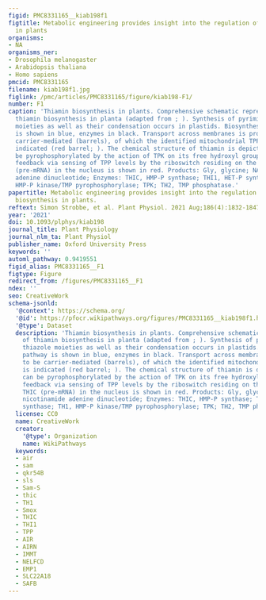 ```yaml
---
figid: PMC8331165__kiab198f1
figtitle: Metabolic engineering provides insight into the regulation of thiamin biosynthesis
  in plants
organisms:
- NA
organisms_ner:
- Drosophila melanogaster
- Arabidopsis thaliana
- Homo sapiens
pmcid: PMC8331165
filename: kiab198f1.jpg
figlink: /pmc/articles/PMC8331165/figure/kiab198-F1/
number: F1
caption: 'Thiamin biosynthesis in plants. Comprehensive schematic representation of
  thiamin biosynthesis in planta (adapted from ; ). Synthesis of pyrimidine and thiazole
  moieties as well as their condensation occurs in plastids. Biosynthesis pathway
  is shown in blue, enzymes in black. Transport across membranes is proposed to be
  carrier-mediated (barrels), of which the identified mitochondrial TPP carrier is
  indicated (red barrel; ). The chemical structure of thiamin is depicted, which can
  be pyrophosphorylated by the action of TPK on its free hydroxyl group. End-product
  feedback via sensing of TPP levels by the riboswitch residing on the 3′-UTR of THIC
  (pre-mRNA) in the nucleus is shown in red. Products: Gly, glycine; NAD+, nicotinamide
  adenine dinucleotide; Enzymes: THIC, HMP-P synthase; THI1, HET-P synthase; TH1,
  HMP-P kinase/TMP pyrophosphorylase; TPK; TH2, TMP phosphatase.'
papertitle: Metabolic engineering provides insight into the regulation of thiamin
  biosynthesis in plants.
reftext: Simon Strobbe, et al. Plant Physiol. 2021 Aug;186(4):1832-1847.
year: '2021'
doi: 10.1093/plphys/kiab198
journal_title: Plant Physiology
journal_nlm_ta: Plant Physiol
publisher_name: Oxford University Press
keywords: ''
automl_pathway: 0.9419551
figid_alias: PMC8331165__F1
figtype: Figure
redirect_from: /figures/PMC8331165__F1
ndex: ''
seo: CreativeWork
schema-jsonld:
  '@context': https://schema.org/
  '@id': https://pfocr.wikipathways.org/figures/PMC8331165__kiab198f1.html
  '@type': Dataset
  description: 'Thiamin biosynthesis in plants. Comprehensive schematic representation
    of thiamin biosynthesis in planta (adapted from ; ). Synthesis of pyrimidine and
    thiazole moieties as well as their condensation occurs in plastids. Biosynthesis
    pathway is shown in blue, enzymes in black. Transport across membranes is proposed
    to be carrier-mediated (barrels), of which the identified mitochondrial TPP carrier
    is indicated (red barrel; ). The chemical structure of thiamin is depicted, which
    can be pyrophosphorylated by the action of TPK on its free hydroxyl group. End-product
    feedback via sensing of TPP levels by the riboswitch residing on the 3′-UTR of
    THIC (pre-mRNA) in the nucleus is shown in red. Products: Gly, glycine; NAD+,
    nicotinamide adenine dinucleotide; Enzymes: THIC, HMP-P synthase; THI1, HET-P
    synthase; TH1, HMP-P kinase/TMP pyrophosphorylase; TPK; TH2, TMP phosphatase.'
  license: CC0
  name: CreativeWork
  creator:
    '@type': Organization
    name: WikiPathways
  keywords:
  - air
  - sam
  - qkr54B
  - sls
  - Sam-S
  - thic
  - TH1
  - Smox
  - THIC
  - THI1
  - TPP
  - AIR
  - AIRN
  - IMMT
  - NELFCD
  - EMP1
  - SLC22A18
  - SAFB
---
```

